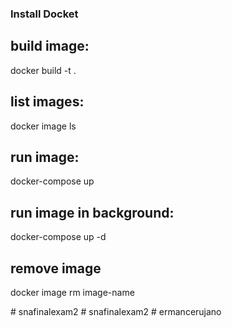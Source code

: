 ### Install Docket

## build image:
docker build -t <image-name>.

## list images:
docker image ls

## run image:
docker-compose up

## run image in background:
docker-compose up -d

## remove image
docker image rm image-name

#   s n a f i n a l e x a m 2  
 #   s n a f i n a l e x a m 2  
 #   e r m a n c e r u j a n o  
 